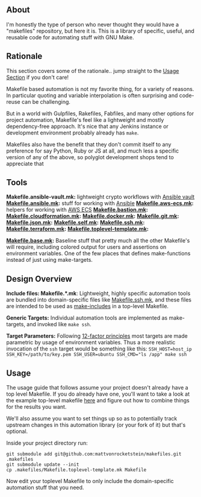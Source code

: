 ## About

I'm honestly the type of person who never thought they would have a "makefiles" repository, but here it is.  This is a library of specific, useful, and reusable code for automating stuff with GNU Make.

## Rationale

This section covers some of the rationale.. jump straight to the [Usage Section](#usage) if you don't care!

Makefile based automation is not my favorite thing, for a variety of reasons.  In particular quoting and variable interpolation is often surprising and code-reuse can be challenging.  

But in a world with Gulpfiles, Rakefiles, Fabfiles, and many other options for project automation, Makefile's feel like a lightweight and mostly dependency-free approach.  It's nice that any Jenkins instance or development environment probably already has `make`.  

Makefiles also have the benefit that they don't commit itself to any preference for say Python, Ruby or JS at all, and much less a specific version of any of the above, so polyglot development shops tend to appreciate that

## Tools

**Makefile.ansible-vault.mk:** lightweight crypto workflows with [Ansible vault](#)
**[Makefile.ansible.mk](#):** stuff for working with [Ansible](#)
**[Makefile.aws-ecs.mk](#):** helpers for working with [AWS ECS](#)
**[Makefile.bastion.mk](#):**
**[Makefile.cloudformation.mk](#):**
**[Makefile.docker.mk](#):**
**[Makefile.git.mk](#):**
**[Makefile.json.mk](#):**
**[Makefile.self.mk](#):**
**[Makefile.ssh.mk](#):**
**[Makefile.terraform.mk](#):**
**[Makefile.toplevel-template.mk](#):**

**[Makefile.base.mk](#):** Baseline stuff that pretty much all the other Makefile's will require, including colored output for users and assertions on environment variables.  One of the few places that defines make-functions instead of just using make-targets.

## Design Overview

**Include files: Makefile.*.mk**:  Lightweight, highly specific automation tools are bundled into domain-specific files like [Makefile.ssh.mk](Makefile.ssh.mk), and these files are intended to be used as [make-includes]([include](https://www.gnu.org/software/make/manual/html_node/Include.html)) in a top-level Makefile.  

**Generic Targets:**  Individual automation tools are implemented as make-targets, and invoked like `make ssh`.  

**Target Parameters:** Following [12-factor principles](https://12factor.net/config) most targets are made parametric by usage of environment variables.  Thus a more realistic invocation of the `ssh` target would be something like this:  `SSH_HOST=host_ip SSH_KEY=/path/to/key.pem SSH_USER=ubuntu SSH_CMD="ls /app" make ssh`

## Usage

The usage guide that follows assume your project doesn't already have a top level Makefile.  If you do already have one, you'll want to take a look at the example top-level makefile [here](Makefile.toplevel-template.mk) and figure out how to combine things for the results you want.

We'll also assume you want to set things up so as to potentially track upstream changes in this automation library (or your fork of it) but that's optional.  

Inside your project directory run:

    git submodule add git@github.com:mattvonrocketstein/makefiles.git .makefiles
    git submodule update --init
    cp .makefiles/Makefile.toplevel-template.mk Makefile

Now edit your toplevel Makefile to only include the domain-specific automation stuff that you need.
